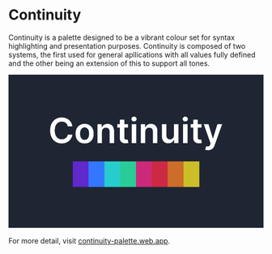 # Continuity

Continuity is a palette designed to be a vibrant colour set for syntax
highlighting and presentation purposes.
Continuity is composed of two systems, the first used for general
apllications with all values fully defined and the other being an
extension of this to support all tones.

![Logo](docs/assets/continuity-logo.svg)

For more detail, visit [continuity-palette.web.app](https://continuity-palette.web.app).
